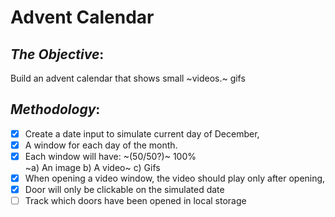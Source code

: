 # Advent Calendar

## _**The Objective**_: 
Build an advent calendar that shows small ~videos.~ gifs

## _**Methodology**_:

- [x] Create a date input to simulate current day of December,
- [x] A window for each day of the month.
- [x] Each window will have: ~(50/50?)~ 100%<br>
  ~a) An image b) A video~ c) Gifs
- [x] When opening a video window, the video should play only after opening,
- [x] Door will only be clickable on the simulated date
- [ ] Track which doors have been opened in local storage
